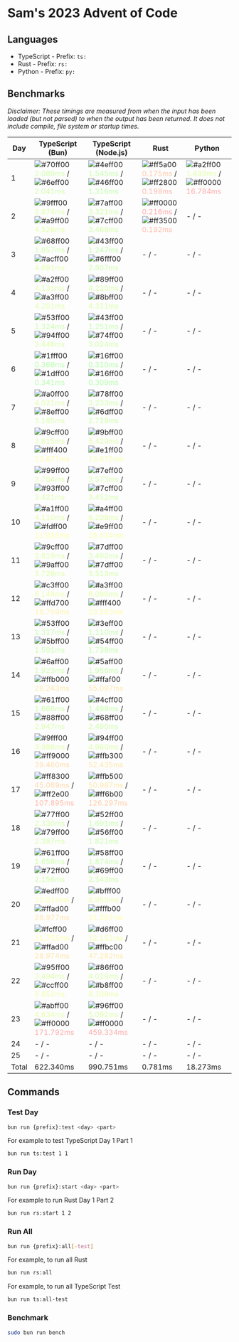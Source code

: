 # Sam's 2023 Advent of Code

## Languages

- TypeScript - Prefix: `ts:`
- Rust - Prefix: `rs:`
- Python - Prefix: `py:`

## Benchmarks

<!--BENCHMARKSTART-->
*Disclaimer: These timings are measured from when the input has been loaded (but not parsed) to when the output has been returned. It does not include compile, file system or startup times.*

|Day|TypeScript (Bun)|TypeScript (Node.js)|Rust|Python|
|-|-|-|-|-|
|1|![#70ff00](https://placehold.co/10x10/70ff00/70ff00.png) <span style="color: #cfffaa">2.089ms</span> / ![#6eff00](https://placehold.co/10x10/6eff00/6eff00.png) <span style="color: #cfffaa">2.041ms</span>|![#4eff00](https://placehold.co/10x10/4eff00/4eff00.png) <span style="color: #c4ffaa">1.545ms</span> / ![#46ff00](https://placehold.co/10x10/46ff00/46ff00.png) <span style="color: #c1ffaa">1.316ms</span>|![#ff5a00](https://placehold.co/10x10/ff5a00/ff5a00.png) <span style="color: #ffc8aa">0.175ms</span> / ![#ff2800](https://placehold.co/10x10/ff2800/ff2800.png) <span style="color: #ffb7aa">0.198ms</span>|![#a2ff00](https://placehold.co/10x10/a2ff00/a2ff00.png) <span style="color: #e0ffaa">1.489ms</span> / ![#ff0000](https://placehold.co/10x10/ff0000/ff0000.png) <span style="color: #ffaaaa">16.784ms</span>|
|2|![#9fff00](https://placehold.co/10x10/9fff00/9fff00.png) <span style="color: #dfffaa">3.974ms</span> / ![#a9ff00](https://placehold.co/10x10/a9ff00/a9ff00.png) <span style="color: #e2ffaa">4.528ms</span>|![#7aff00](https://placehold.co/10x10/7aff00/7aff00.png) <span style="color: #d3ffaa">3.321ms</span> / ![#7cff00](https://placehold.co/10x10/7cff00/7cff00.png) <span style="color: #d3ffaa">3.468ms</span>|![#ff0000](https://placehold.co/10x10/ff0000/ff0000.png) <span style="color: #ffaaaa">0.216ms</span> / ![#ff3500](https://placehold.co/10x10/ff3500/ff3500.png) <span style="color: #ffbcaa">0.192ms</span>|- / -|
|3|![#68ff00](https://placehold.co/10x10/68ff00/68ff00.png) <span style="color: #cdffaa">1.857ms</span> / ![#acff00](https://placehold.co/10x10/acff00/acff00.png) <span style="color: #e3ffaa">4.691ms</span>|![#43ff00](https://placehold.co/10x10/43ff00/43ff00.png) <span style="color: #c0ffaa">1.247ms</span> / ![#6fff00](https://placehold.co/10x10/6fff00/6fff00.png) <span style="color: #cfffaa">2.807ms</span>|- / -|- / -|
|4|![#a2ff00](https://placehold.co/10x10/a2ff00/a2ff00.png) <span style="color: #e0ffaa">4.131ms</span> / ![#a3ff00](https://placehold.co/10x10/a3ff00/a3ff00.png) <span style="color: #e0ffaa">4.201ms</span>|![#89ff00](https://placehold.co/10x10/89ff00/89ff00.png) <span style="color: #d8ffaa">4.220ms</span> / ![#8bff00](https://placehold.co/10x10/8bff00/8bff00.png) <span style="color: #d8ffaa">4.311ms</span>|- / -|- / -|
|5|![#53ff00](https://placehold.co/10x10/53ff00/53ff00.png) <span style="color: #c6ffaa">1.324ms</span> / ![#94ff00](https://placehold.co/10x10/94ff00/94ff00.png) <span style="color: #dbffaa">3.448ms</span>|![#43ff00](https://placehold.co/10x10/43ff00/43ff00.png) <span style="color: #c0ffaa">1.251ms</span> / ![#74ff00](https://placehold.co/10x10/74ff00/74ff00.png) <span style="color: #d1ffaa">3.024ms</span>|- / -|- / -|
|6|![#1fff00](https://placehold.co/10x10/1fff00/1fff00.png) <span style="color: #b4ffaa">0.369ms</span> / ![#1dff00](https://placehold.co/10x10/1dff00/1dff00.png) <span style="color: #b4ffaa">0.341ms</span>|![#16ff00](https://placehold.co/10x10/16ff00/16ff00.png) <span style="color: #b1ffaa">0.310ms</span> / ![#16ff00](https://placehold.co/10x10/16ff00/16ff00.png) <span style="color: #b1ffaa">0.309ms</span>|- / -|- / -|
|7|![#a0ff00](https://placehold.co/10x10/a0ff00/a0ff00.png) <span style="color: #dfffaa">4.021ms</span> / ![#8eff00](https://placehold.co/10x10/8eff00/8eff00.png) <span style="color: #d9ffaa">3.185ms</span>|![#78ff00](https://placehold.co/10x10/78ff00/78ff00.png) <span style="color: #d2ffaa">3.233ms</span> / ![#6dff00](https://placehold.co/10x10/6dff00/6dff00.png) <span style="color: #ceffaa">2.729ms</span>|- / -|- / -|
|8|![#9cff00](https://placehold.co/10x10/9cff00/9cff00.png) <span style="color: #deffaa">3.815ms</span> / ![#fff400](https://placehold.co/10x10/fff400/fff400.png) <span style="color: #fffbaa">13.671ms</span>|![#9bff00](https://placehold.co/10x10/9bff00/9bff00.png) <span style="color: #deffaa">5.429ms</span> / ![#e1ff00](https://placehold.co/10x10/e1ff00/e1ff00.png) <span style="color: #f5ffaa">13.975ms</span>|- / -|- / -|
|9|![#99ff00](https://placehold.co/10x10/99ff00/99ff00.png) <span style="color: #ddffaa">3.704ms</span> / ![#93ff00](https://placehold.co/10x10/93ff00/93ff00.png) <span style="color: #dbffaa">3.421ms</span>|![#7eff00](https://placehold.co/10x10/7eff00/7eff00.png) <span style="color: #d4ffaa">3.573ms</span> / ![#7cff00](https://placehold.co/10x10/7cff00/7cff00.png) <span style="color: #d3ffaa">3.452ms</span>|- / -|- / -|
|10|![#a1ff00](https://placehold.co/10x10/a1ff00/a1ff00.png) <span style="color: #e0ffaa">4.110ms</span> / ![#fdff00](https://placehold.co/10x10/fdff00/fdff00.png) <span style="color: #feffaa">11.935ms</span>|![#a4ff00](https://placehold.co/10x10/a4ff00/a4ff00.png) <span style="color: #e1ffaa">6.208ms</span> / ![#e9ff00](https://placehold.co/10x10/e9ff00/e9ff00.png) <span style="color: #f8ffaa">15.534ms</span>|- / -|- / -|
|11|![#9cff00](https://placehold.co/10x10/9cff00/9cff00.png) <span style="color: #deffaa">3.819ms</span> / ![#9aff00](https://placehold.co/10x10/9aff00/9aff00.png) <span style="color: #ddffaa">3.729ms</span>|![#7dff00](https://placehold.co/10x10/7dff00/7dff00.png) <span style="color: #d4ffaa">3.492ms</span> / ![#7dff00](https://placehold.co/10x10/7dff00/7dff00.png) <span style="color: #d4ffaa">3.513ms</span>|- / -|- / -|
|12|![#c3ff00](https://placehold.co/10x10/c3ff00/c3ff00.png) <span style="color: #ebffaa">6.144ms</span> / ![#ffd700](https://placehold.co/10x10/ffd700/ffd700.png) <span style="color: #fff2aa">18.759ms</span>|![#a3ff00](https://placehold.co/10x10/a3ff00/a3ff00.png) <span style="color: #e0ffaa">6.089ms</span> / ![#fff400](https://placehold.co/10x10/fff400/fff400.png) <span style="color: #fffbaa">23.563ms</span>|- / -|- / -|
|13|![#53ff00](https://placehold.co/10x10/53ff00/53ff00.png) <span style="color: #c6ffaa">1.317ms</span> / ![#5bff00](https://placehold.co/10x10/5bff00/5bff00.png) <span style="color: #c8ffaa">1.501ms</span>|![#3eff00](https://placehold.co/10x10/3eff00/3eff00.png) <span style="color: #bfffaa">1.110ms</span> / ![#54ff00](https://placehold.co/10x10/54ff00/54ff00.png) <span style="color: #c6ffaa">1.738ms</span>|- / -|- / -|
|14|![#6aff00](https://placehold.co/10x10/6aff00/6aff00.png) <span style="color: #cdffaa">1.923ms</span> / ![#ffb000](https://placehold.co/10x10/ffb000/ffb000.png) <span style="color: #ffe5aa">28.243ms</span>|![#5aff00](https://placehold.co/10x10/5aff00/5aff00.png) <span style="color: #c8ffaa">1.956ms</span> / ![#ffaf00](https://placehold.co/10x10/ffaf00/ffaf00.png) <span style="color: #ffe4aa">55.097ms</span>|- / -|- / -|
|15|![#61ff00](https://placehold.co/10x10/61ff00/61ff00.png) <span style="color: #caffaa">1.666ms</span> / ![#88ff00](https://placehold.co/10x10/88ff00/88ff00.png) <span style="color: #d7ffaa">2.947ms</span>|![#4cff00](https://placehold.co/10x10/4cff00/4cff00.png) <span style="color: #c3ffaa">1.499ms</span> / ![#68ff00](https://placehold.co/10x10/68ff00/68ff00.png) <span style="color: #cdffaa">2.490ms</span>|- / -|- / -|
|16|![#9fff00](https://placehold.co/10x10/9fff00/9fff00.png) <span style="color: #dfffaa">3.988ms</span> / ![#ff9000](https://placehold.co/10x10/ff9000/ff9000.png) <span style="color: #ffdaaa">39.460ms</span>|![#94ff00](https://placehold.co/10x10/94ff00/94ff00.png) <span style="color: #dbffaa">4.960ms</span> / ![#ffb300](https://placehold.co/10x10/ffb300/ffb300.png) <span style="color: #ffe6aa">52.435ms</span>|- / -|- / -|
|17|![#ff8300](https://placehold.co/10x10/ff8300/ff8300.png) <span style="color: #ffd6aa">45.069ms</span> / ![#ff2e00](https://placehold.co/10x10/ff2e00/ff2e00.png) <span style="color: #ffb9aa">107.895ms</span>|![#ffb500](https://placehold.co/10x10/ffb500/ffb500.png) <span style="color: #ffe6aa">50.987ms</span> / ![#ff6b00](https://placehold.co/10x10/ff6b00/ff6b00.png) <span style="color: #ffceaa">126.297ms</span>|- / -|- / -|
|18|![#77ff00](https://placehold.co/10x10/77ff00/77ff00.png) <span style="color: #d2ffaa">2.330ms</span> / ![#79ff00](https://placehold.co/10x10/79ff00/79ff00.png) <span style="color: #d2ffaa">2.387ms</span>|![#52ff00](https://placehold.co/10x10/52ff00/52ff00.png) <span style="color: #c5ffaa">1.691ms</span> / ![#56ff00](https://placehold.co/10x10/56ff00/56ff00.png) <span style="color: #c7ffaa">1.821ms</span>|- / -|- / -|
|19|![#61ff00](https://placehold.co/10x10/61ff00/61ff00.png) <span style="color: #caffaa">1.659ms</span> / ![#72ff00](https://placehold.co/10x10/72ff00/72ff00.png) <span style="color: #d0ffaa">2.156ms</span>|![#58ff00](https://placehold.co/10x10/58ff00/58ff00.png) <span style="color: #c7ffaa">1.874ms</span> / ![#69ff00](https://placehold.co/10x10/69ff00/69ff00.png) <span style="color: #cdffaa">2.543ms</span>|- / -|- / -|
|20|![#edff00](https://placehold.co/10x10/edff00/edff00.png) <span style="color: #f9ffaa">10.014ms</span> / ![#ffad00](https://placehold.co/10x10/ffad00/ffad00.png) <span style="color: #ffe4aa">28.977ms</span>|![#bfff00](https://placehold.co/10x10/bfff00/bfff00.png) <span style="color: #eaffaa">8.950ms</span> / ![#fffb00](https://placehold.co/10x10/fffb00/fffb00.png) <span style="color: #fffeaa">21.397ms</span>|- / -|- / -|
|21|![#fcff00](https://placehold.co/10x10/fcff00/fcff00.png) <span style="color: #feffaa">11.755ms</span> / ![#ffad00](https://placehold.co/10x10/ffad00/ffad00.png) <span style="color: #ffe4aa">28.974ms</span>|![#d6ff00](https://placehold.co/10x10/d6ff00/d6ff00.png) <span style="color: #f1ffaa">12.152ms</span> / ![#ffbc00](https://placehold.co/10x10/ffbc00/ffbc00.png) <span style="color: #ffe9aa">47.282ms</span>|- / -|- / -|
|22|![#95ff00](https://placehold.co/10x10/95ff00/95ff00.png) <span style="color: #dcffaa">3.494ms</span> / ![#ccff00](https://placehold.co/10x10/ccff00/ccff00.png) <span style="color: #eeffaa">6.852ms</span>|![#86ff00](https://placehold.co/10x10/86ff00/86ff00.png) <span style="color: #d7ffaa">4.019ms</span> / ![#b8ff00](https://placehold.co/10x10/b8ff00/b8ff00.png) <span style="color: #e7ffaa">8.109ms</span>|- / -|- / -|
|23|![#abff00](https://placehold.co/10x10/abff00/abff00.png) <span style="color: #e3ffaa">4.634ms</span> / ![#ff0000](https://placehold.co/10x10/ff0000/ff0000.png) <span style="color: #ffaaaa">171.792ms</span>|![#96ff00](https://placehold.co/10x10/96ff00/96ff00.png) <span style="color: #dcffaa">5.092ms</span> / ![#ff0000](https://placehold.co/10x10/ff0000/ff0000.png) <span style="color: #ffaaaa">459.334ms</span>|- / -|- / -|
|24|- / -|- / -|- / -|- / -|
|25|- / -|- / -|- / -|- / -|
|Total|622.340ms|990.751ms|0.781ms|18.273ms|
<!--BENCHMARKEND-->

## Commands

### Test Day

```bash
bun run {prefix}:test <day> <part>
```

For example to test TypeScript Day 1 Part 1
```bash
bun run ts:test 1 1
```

### Run Day

```bash
bun run {prefix}:start <day> <part>
```

For example to run Rust Day 1 Part 2
```bash
bun run rs:start 1 2
```

### Run All

```bash
bun run {prefix}:all[-test]
```

For example, to run all Rust

```bash
bun run rs:all
```

For example, to run all TypeScript Test

```bash
bun run ts:all-test
```

### Benchmark

```bash
sudo bun run bench
```
